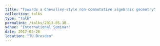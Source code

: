 ```yaml
---
title: "Towards a Chevalley-style non-commutative algebraic geometry"
collection: talks
type: "Talk"
permalink: /talks/2013-05-30
venue: "International Seminar"
date: 2017-05-26
location: "TU Dresden"
---
```

